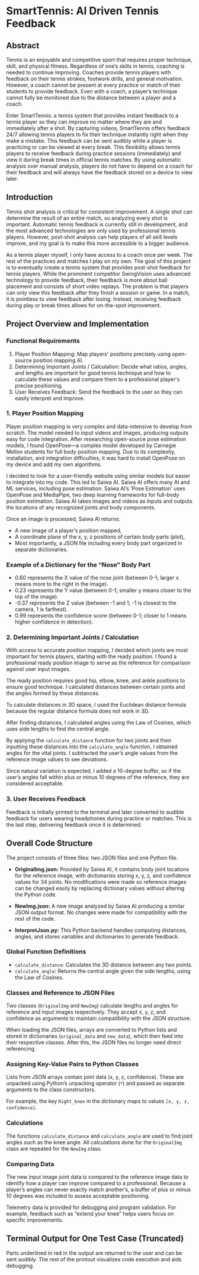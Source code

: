 # SmartTennis: AI Driven Tennis Feedback

## Abstract

Tennis is an enjoyable and competitive sport that requires proper technique, skill, and physical fitness. Regardless of one’s skills in tennis, coaching is needed to continue improving. Coaches provide tennis players with feedback on their tennis strokes, footwork drills, and general motivation. However, a coach cannot be present at every practice or match of their students to provide feedback. Even with a coach, a player’s technique cannot fully be monitored due to the distance between a player and a coach.

Enter SmartTennis: a tennis system that provides instant feedback to a tennis player so they can improve no matter where they are and immediately after a shot. By capturing videos, SmartTennis offers feedback 24/7 allowing tennis players to fix their technique instantly right when they make a mistake. This feedback can be sent audibly while a player is practicing or can be viewed at every break. This flexibility allows tennis players to receive feedback during practice sessions (immediately) and view it during break times in official tennis matches. By using automatic analysis over manual analysis, players do not have to depend on a coach for their feedback and will always have the feedback stored on a device to view later.

## Introduction

Tennis shot analysis is critical for consistent improvement. A single shot can determine the result of an entire match, so analyzing every shot is important. Automatic tennis feedback is currently still in development, and the most advanced technologies are only used by professional tennis players. However, post-shot analysis can help players of all skill levels improve, and my goal is to make this more accessible to a bigger audience.

As a tennis player myself, I only have access to a coach once per week. The rest of the practices and matches I play on my own. The goal of this project is to eventually create a tennis system that provides post-shot feedback for tennis players. While the prominent competitor SwingVision uses advanced technology to provide feedback, their feedback is more about ball placement and consists of short video replays. The problem is that players can only view this feedback after they finish a session or game. In a match, it is pointless to view feedback after losing. Instead, receiving feedback during play or break times allows for on-the-spot improvement.

## Project Overview and Implementation

### Functional Requirements

1. Player Position Mapping: Map players' positions precisely using open-source position mapping AI.  
2. Determining Important Joints / Calculation: Decide what ratios, angles, and lengths are important for good tennis technique and how to calculate these values and compare them to a professional player's precise positioning.  
3. User Receives Feedback: Send the feedback to the user so they can easily interpret and improve.

### 1. Player Position Mapping

Player position mapping is very complex and data-intensive to develop from scratch. The model needed to input videos and images, producing outputs easy for code integration. After researching open-source pose estimation models, I found OpenPose—a complex model developed by Carnegie Mellon students for full body position mapping. Due to its complexity, installation, and integration difficulties, it was hard to install OpenPose on my device and add my own algorithms.

I decided to look for a user-friendly website using similar models but easier to integrate into my code. This led to Saiwa AI. Saiwa AI offers many AI and ML services, including pose estimation. Saiwa AI’s ‘Pose Estimation’ uses OpenPose and MediaPipe, two deep learning frameworks for full-body position estimation. Saiwa AI takes images and videos as inputs and outputs the locations of any recognized joints and body components.

Once an image is processed, Saiwa AI returns:  
- A new image of a player’s position mapped,  
- A coordinate plane of the x, y, z positions of certain body parts (plot),  
- Most importantly, a JSON file including every body part organized in separate dictionaries.

### Example of a Dictionary for the “Nose” Body Part

- 0.60 represents the X value of the nose joint (between 0-1; larger x means more to the right in the image).  
- 0.23 represents the Y value (between 0-1; smaller y means closer to the top of the image).  
- -0.37 represents the Z value (between -1 and 1; -1 is closest to the camera, 1 is farthest).  
- 0.99 represents the confidence score (between 0-1; closer to 1 means higher confidence in detection).

### 2. Determining Important Joints / Calculation

With access to accurate position mapping, I decided which joints are most important for tennis players, starting with the ready position. I found a professional ready position image to serve as the reference for comparison against user input images.

The ready position requires good hip, elbow, knee, and ankle positions to ensure good technique. I calculated distances between certain joints and the angles formed by these distances.

To calculate distances in 3D space, I used the Euclidean distance formula because the regular distance formula does not work in 3D.

After finding distances, I calculated angles using the Law of Cosines, which uses side lengths to find the central angle.

By applying the `calculate_distance` function for two joints and then inputting these distances into the `calculate_angle` function, I obtained angles for the vital joints. I subtracted the user’s angle values from the reference image values to see deviations.

Since natural variation is expected, I added a 10-degree buffer, so if the user’s angles fall within plus or minus 10 degrees of the reference, they are considered acceptable.

### 3. User Receives Feedback

Feedback is initially printed to the terminal and later converted to audible feedback for users wearing headphones during practice or matches. This is the last step, delivering feedback once it is determined.

## Overall Code Structure

The project consists of three files: two JSON files and one Python file.

- **OriginalImg.json:** Provided by Saiwa AI, it contains body joint locations for the reference image, with dictionaries storing x, y, z, and confidence values for 34 joints. No modifications were made so reference images can be changed easily by replacing dictionary values without altering the Python code.

- **NewImg.json:** A new image analyzed by Saiwa AI producing a similar JSON output format. No changes were made for compatibility with the rest of the code.

- **InterpretJson.py:** This Python backend handles computing distances, angles, and stores variables and dictionaries to generate feedback.

### Global Function Definitions

- `calculate_distance`: Calculates the 3D distance between any two points.  
- `calculate_angle`: Returns the central angle given the side lengths, using the Law of Cosines.

### Classes and Reference to JSON Files

Two classes (`OriginalImg` and `NewImg`) calculate lengths and angles for reference and input images respectively. They accept x, y, z, and confidence as arguments to maintain compatibility with the JSON structure.

When loading the JSON files, arrays are converted to Python lists and stored in dictionaries (`original_data` and `new_data`), which then feed into their respective classes. After this, the JSON files no longer need direct referencing.

### Assigning Key-Value Pairs to Python Classes

Lists from JSON arrays contain joint data (x, y, z, confidence). These are unpacked using Python’s unpacking operator (`*`) and passed as separate arguments to the class constructors.

For example, the key `Right_knee` in the dictionary maps to values `[x, y, z, confidence]`.

### Calculations

The functions `calculate_distance` and `calculate_angle` are used to find joint angles such as the knee angle. All calculations done for the `OriginalImg` class are repeated for the `NewImg` class.

### Comparing Data

The new input image joint data is compared to the reference image data to identify how a player can improve compared to a professional. Because a player’s angles can never exactly match another’s, a buffer of plus or minus 10 degrees was included to assess acceptable positioning.

Telemetry data is provided for debugging and program validation. For example, feedback such as “extend your knee” helps users focus on specific improvements.

## Terminal Output for One Test Case (Truncated)

Parts underlined in red in the output are returned to the user and can be sent audibly. The rest of the printout visualizes code execution and aids debugging.
